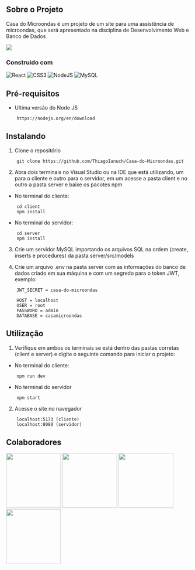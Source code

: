 ## Sobre o Projeto

Casa do Microondas é um projeto de um site para uma assistência de microondas, que será apresentado na disciplina de Desenvolvimento Web e Banco de Dados

<img src="https://i.imgur.com/j7mBnyG.png">

### Construido com

![React](https://img.shields.io/badge/react-%2320232a.svg?style=for-the-badge&logo=react&logoColor=%2361DAFB) ![CSS3](https://img.shields.io/badge/css3-%231572B6.svg?style=for-the-badge&logo=css3&logoColor=white) ![NodeJS](https://img.shields.io/badge/node.js-6DA55F?style=for-the-badge&logo=node.js&logoColor=white) ![MySQL](https://img.shields.io/badge/mysql-4479A1.svg?style=for-the-badge&logo=mysql&logoColor=white)

## Pré-requisitos

- Ultima versão do Node JS
```
    https://nodejs.org/en/download
```

## Instalando

1. Clone o repositório
```
    git clone https://github.com/ThiagoIanuch/Casa-do-Microondas.git
```

2. Abra dois terminais no Visual Studio ou na IDE que está utilizando, um para o cliente e outro para o servidor, em um acesse a pasta client e no outro a pasta server e baixe os pacotes npm
- No terminal do cliente:
```
    cd client
    npm install
```
- No terminal do servidor:
```
    cd server
    npm install
```
3. Crie um servidor MySQL importando os arquivos SQL na ordem (create, inserts e procedures) da pasta server/src/models

4. Crie um arquivo .env na pasta server com as informações do banco de dados criado em sua máquina e com um segredo para o token JWT, exemplo:
```
    JWT_SECRET = casa-do-microondas
    
    HOST = localhost
    USER = root
    PASSWORD = admin
    DATABASE = casamicroondas
```

## Utilização
1. Verifique em ambos os terminais se está dentro das pastas corretas (client e server) e digite o seguinte comando para iniciar o projeto:
- No terminal do cliente:
```
    npm run dev
```
- No terminal do servidor
```
    npm start
```

2. Acesse o site no navegador
```
    localhost:5173 (cliente)
    localhost:8080 (servidor)
```

## Colaboradores
<a href="https://github.com/ThiagoIanuch"><img src="https://github.com/ThiagoIanuch.png" width="150px"></a> <a href="https://github.com/Henrique-Barbieri"><img src="https://github.com/Henrique-Barbieri.png" width="150px"></a> <a href="https://github.com/GabrielDBarbieri"><img src="https://github.com/GabrielDBarbieri.png" width="150px"></a> <a href="https://github.com/le-leodasilva"><img src="https://github.com/le-leodasilva.png" width="150px"></a>
